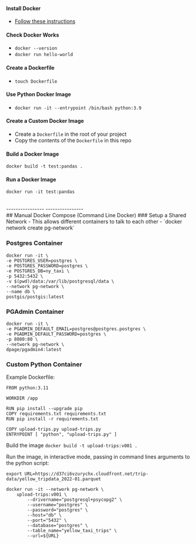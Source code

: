 #### Install Docker
- [Follow these instructions](https://docs.docker.com/install/)

#### Check Docker Works
- `docker --version`
- `docker run hello-world`

#### Create a Dockerfile
- `touch Dockerfile`

#### Use Python Docker Image
- `docker run -it --entrypoint /bin/bash python:3.9`

#### Create a Custom Docker Image
- Create a `Dockerfile` in the root of your project
- Copy the contents of the `Dockerfile` in this repo

#### Build a Docker Image
`docker build -t test:pandas .`

#### Run a Docker Image
`docker run -it test:pandas`

<br>
----------------
----------------
<br>
## Manual Docker Compose (Command Line Docker)
### Setup a Shared Network
- This allows different containers to talk to each other
- `docker network create pg-network`

### Postgres Container
```
docker run -it \
-e POSTGRES_USER=postgres \
-e POSTGRES_PASSWORD=postgres \
-e POSTGRES_DB=ny_taxi \
-p 5432:5432 \
-v $(pwd)/data:/var/lib/postgresql/data \
--network pg-network \
--name db \
postgis/postgis:latest
```

### PGAdmin Container
```
docker run -it \
-e PGADMIN_DEFAULT_EMAIL=postgres@postgres.postgres \
-e PGADMIN_DEFAULT_PASSWORD=postgres \
-p 8080:80 \
--network pg-network \
dpage/pgadmin4:latest
```

### Custom Python Container
Example Dockerfile:
```
FROM python:3.11

WORKDIR /app

RUN pip install --upgrade pip
COPY requirements.txt requirements.txt
RUN pip install -r requirements.txt

COPY upload-trips.py upload-trips.py
ENTRYPOINT [ "python", "upload-trips.py" ]
```

Build the image `docker build -t upload-trips:v001 .`

Run the image, in interactive mode, passing in command lines arguments to the python script:
```
export URL=https://d37ci6vzurychx.cloudfront.net/trip-data/yellow_tripdata_2022-01.parquet

docker run -it --network pg-network \
    upload-trips:v001 \
        --drivername="postgresql+psycopg2" \
        --username="postgres" \
        --password="postgres" \
        --host="db" \
        --port="5432" \
        --database="postgres" \
        --table_name="yellow_taxi_trips" \
        --url=${URL}
```
